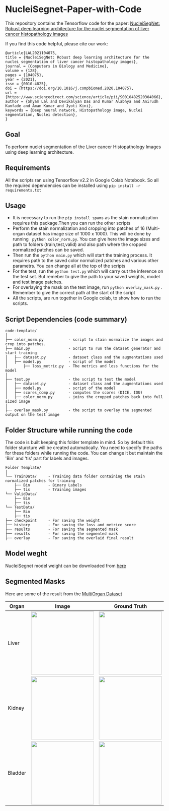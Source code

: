 # NucleiSegnet-Paper-with-Code
This repository contains the Tensorflow code for the paper:
[NucleiSegNet: Robust deep learning architecture for the nuclei segmentation of liver cancer histopathology images](https://www.sciencedirect.com/science/article/abs/pii/S0010482520304066)

If you find this code helpful, please cite our work:
```
@article{LAL2021104075,
title = {NucleiSegNet: Robust deep learning architecture for the nuclei segmentation of liver cancer histopathology images},
journal = {Computers in Biology and Medicine},
volume = {128},
pages = {104075},
year = {2021},
issn = {0010-4825},
doi = {https://doi.org/10.1016/j.compbiomed.2020.104075},
url = {https://www.sciencedirect.com/science/article/pii/S0010482520304066},
author = {Shyam Lal and Devikalyan Das and Kumar Alabhya and Anirudh Kanfade and Aman Kumar and Jyoti Kini},
keywords = {Deep neural network, Histopathology image, Nuclei segmentation, Nuclei detection},
}
```
## Goal
To perform nuclei segmentation of the Liver cancer Histopathology Images using deep learning architecture.

## Requirements
All the scripts ran using Tensorflow v2.2 in Google Colab Notebook. So all the required dependencies can be installed using
```pip install -r requirements.txt```

## Usage
* It is necessary to run the ```pip install spams``` as the stain normalization requires this package.Then you can run the other scripts
* Perform the stain normalization and cropping into patches of 16 (Multi-organ dataset has image size of 1000 x 1000). This will be done by running ``` python color_norm.py```. You can give here the image sizes and path to folders (train,test,valid) and also path where the cropped normalized patches can be saved.
* Then run the ```python main.py``` which will start the training process. It requires path to the saved color normalized patches and various other parametrs. You can change all at the top of the scripts
* For the test, run the ```python test.py``` which will carry out the inference on the test set. But remeber to give the path to your saved weights, model and test image patches.
* For overlaying the mask on the test image, run ```python overlay_mask.py``` . Remember to give the correct path at the start of the script 
* All the scripts, are run together in Google colab, to show how to run the scripts.

## Script Dependencies (code summary)
```
code-template/
│
├── color_norm.py           - script to stain normalize the images and crop into patches.
├── main.py                 - Script to run the dataset generator and start training 
│   ├── dataset.py          - dataset class and the augmentations used
│   ├── model.py            - script of the model
│       ├── loss_metric.py  - The metrics and loss functions for the model
│   
├── test.py                 - the script to test the model 
│   ├── dataset.py          - dataset class and the augmentations used
│   ├── model.py            - script of the model
│   ├── scores_comp.py      - computes the scores (DICE, IOU)
│   ├── color_norm.py       - joins the cropped patches back into full sized image
│ 
├── overlay_mask.py         - the script to overlay the segmented output on the test image
```

## Folder Structure while running the code
The code is built keeping this folder template in mind. So by default this folder sturcture will be created automatically. You need to specify the paths for these folders while running the code.  You can change it but maintain the 'Bin' and 'tis' part for labels and images.
```
Folder Template/
│
└── TrainData/     - Training data folder containing the stain normalized patches for training
    ├── Bin        - Binary Labels
    ├── tis        - Training images
└── ValidData/     
    ├── Bin  
    ├── tis 
└── TestData/      
    ├── Bin  
    ├── tis 
├── checkpoint     - For saving the weight
├── history        - For saving the loss and metrice score
├── results        - For saving the segmented mask
├── results        - For saving the segmented mask
├── overlay        - For saving the overlaid final result
```
## Model weght
NucleiSegnet model weight can be downloaded from [here](https://drive.google.com/file/d/1-6Y_cnkerKEtaLHb8L1VnPQkM8GarTiV/view?usp=sharing)

## Segmented Masks
Here are some of the result from the [MultiOrgan Dataset](https://nucleisegmentationbenchmark.weebly.com/dataset.html)

| Organ    | Image  |    Ground Truth | Segmented Mask   |    Overlaid | 
| ----------- | ----------- | ----------- | ----------- | ----------- |
|   Liver |  <img src="sample_images/TCGA-21-5784-01Z-00-DX1.jpg" width="200" height="200">  |                                                       <img src="sample_images/TCGA-21-5784-01Z-00-DX1.png" width="200" height="200"> |                                                    <img src="sample_images/TCGA-21-5784-01Z-00-DX1_seg.png" width="200" height="200">    |                                                       <img src="sample_images/TCGA-21-5784-01Z-00-DX1_over.png" width="200" height="200"> |
|   Kidney |  <img src="sample_images/TCGA-B0-5710-01Z-00-DX1.jpg" width="200" height="200">  |                                                       <img src="sample_images/TCGA-B0-5710-01Z-00-DX1.png" width="200" height="200"> |                                                    <img src="sample_images/TCGA-B0-5710-01Z-00-DX1_seg.png" width="200" height="200">    |                                                       <img src="sample_images/TCGA-B0-5710-01Z-00-DX1_over.png" width="200" height="200"> |
|   Bladder |  <img src="sample_images/TCGA-G2-A2EK-01A-02-TSB.jpg" width="200" height="200">  |                                                       <img src="sample_images/TCGA-G2-A2EK-01A-02-TSB.png" width="200" height="200"> |                                                    <img src="sample_images/TCGA-G2-A2EK-01A-02-TSB_seg.png" width="200" height="200">    |                                                       <img src="sample_images/TCGA-G2-A2EK-01A-02-TSB_over.png" width="200" height="200"> |







